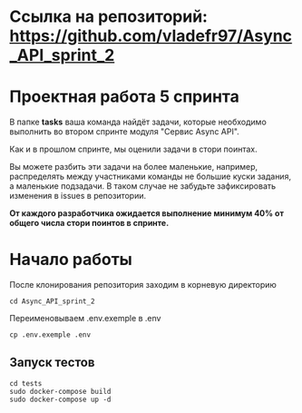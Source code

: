 # Ссылка на репозиторий: https://github.com/vladefr97/Async_API_sprint_2 
# Проектная работа 5 спринта

В папке **tasks** ваша команда найдёт задачи, которые необходимо выполнить во втором спринте модуля "Сервис Async API".

Как и в прошлом спринте, мы оценили задачи в стори поинтах.

Вы можете разбить эти задачи на более маленькие, например, распределять между участниками команды не большие куски задания, а маленькие подзадачи. В таком случае не забудьте зафиксировать изменения в issues в репозитории.

**От каждого разработчика ожидается выполнение минимум 40% от общего числа стори поинтов в спринте.**

# Начало работы
 
После клонирования репозитория заходим в корневую директорию  
```
cd Async_API_sprint_2
```

Переименовываем .env.exemple в .env
```
cp .env.exemple .env
```

## Запуск тестов
```
cd tests
sudo docker-compose build
sudo docker-compose up -d
```` 